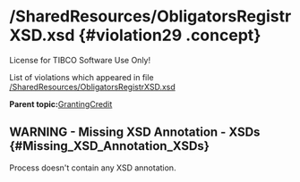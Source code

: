 # /SharedResources/ObligatorsRegistrXSD.xsd {#violation29 .concept}

License for TIBCO Software Use Only!

List of violations which appeared in file [/SharedResources/ObligatorsRegistrXSD.xsd](../../../projects/GrantingCredit/SharedResources/ObligatorsRegistrXSD.xsd.md)

**Parent topic:**[GrantingCredit](../../../qa/projects/GrantingCredit.md)

## WARNING - Missing XSD Annotation - XSDs {#Missing_XSD_Annotation_XSDs}

Process doesn't contain any XSD annotation.

